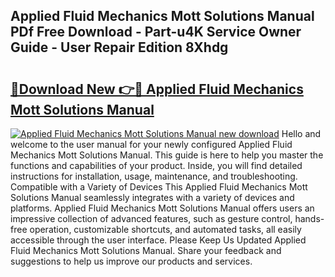 ## Applied Fluid Mechanics Mott Solutions Manual PDf Free Download - Part-u4K Service Owner Guide - User Repair Edition 8Xhdg

# <h2><a href="http://bc77815.oget.top/?id=Applied+Fluid+Mechanics+Mott+Solutions+Manual">🔗Download New 👉🔴 Applied Fluid Mechanics Mott Solutions Manual</a></h2>

[![Applied Fluid Mechanics Mott Solutions Manual new download](https://i.imgur.com/5g1atiW.png)](http://bc77815.oget.top/?id=Applied+Fluid+Mechanics+Mott+Solutions+Manual)
Hello and welcome to the user manual for your newly configured Applied Fluid Mechanics Mott Solutions Manual. This guide is here to help you master the functions and capabilities of your product. Inside, you will find detailed instructions for installation, usage, maintenance, and troubleshooting. Compatible with a Variety of Devices This Applied Fluid Mechanics Mott Solutions Manual seamlessly integrates with a variety of devices and platforms. Applied Fluid Mechanics Mott Solutions Manual offers users an impressive collection of advanced features, such as gesture control, hands-free operation, customizable shortcuts, and automated tasks, all easily accessible through the user interface. Please Keep Us Updated Applied Fluid Mechanics Mott Solutions Manual. Share your feedback and suggestions to help us improve our products and services.

